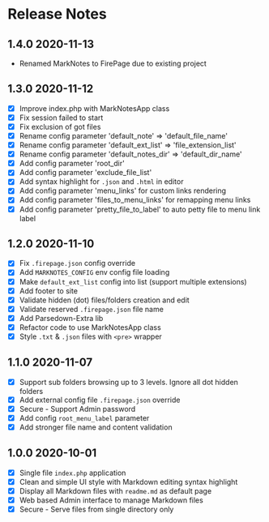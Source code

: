 # Release Notes

## 1.4.0 2020-11-13

* Renamed MarkNotes to FirePage due to existing project

## 1.3.0 2020-11-12

* [x] Improve index.php with MarkNotesApp class
* [x] Fix session failed to start
* [x] Fix exclusion of got files
* [x] Rename config parameter 'default_note' => 'default_file_name'
* [x] Rename config parameter 'default_ext_list' => 'file_extension_list'
* [x] Rename config parameter 'default_notes_dir' => 'default_dir_name'
* [x] Add config parameter 'root_dir'
* [x] Add config parameter 'exclude_file_list'
* [x] Add syntax highlight for `.json` and `.html` in editor
* [x] Add config parameter 'menu_links' for custom links rendering
* [x] Add config parameter 'files_to_menu_links' for remapping menu links
* [x] Add config parameter 'pretty_file_to_label' to auto petty file to menu link label

## 1.2.0 2020-11-10

* [x] Fix `.firepage.json` config override
* [x] Add `MARKNOTES_CONFIG` env config file loading
* [x] Make `default_ext_list` config into list (support multiple extensions)
* [x] Add footer to site
* [x] Validate hidden (dot) files/folders creation and edit
* [x] Validate reserved `.firepage.json` file name
* [x] Add Parsedown-Extra lib
* [x] Refactor code to use MarkNotesApp class
* [x] Style `.txt` & `.json` files with `<pre>` wrapper

## 1.1.0 2020-11-07 

* [x] Support sub folders browsing up to 3 levels. Ignore all dot hidden folders
* [x] Add external config file `.firepage.json` override
* [x] Secure - Support Admin password
* [x] Add config `root_menu_label` parameter
* [x] Add stronger file name and content validation

## 1.0.0 2020-10-01 

* [x] Single file `index.php` application
* [x] Clean and simple UI style with Markdown editing syntax highlight
* [x] Display all Markdown files with `readme.md` as default page
* [x] Web based Admin interface to manage Markdown files
* [x] Secure - Serve files from single directory only
